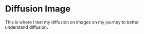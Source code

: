 # Diffusion Image
This is where I test my diffusion on images on my journey to better understand diffusion.